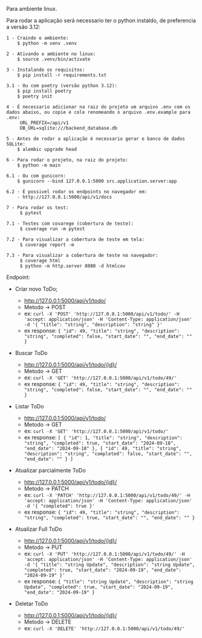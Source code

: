 Para ambiente linux.

Para rodar a aplicação será necessario ter o python instaldo, de preferencia a versão 3.12:
    
    1 - Craindo o ambiente:
        $ python -m venv .venv

    2 - Ativando o ambiente no linux:
        $ source .venv/bin/activate

    3 - Instalando os requisitos:
        $ pip install -r requirements.txt

    3.1 - Ou com poetry (versão python 3.12):
        $ pip install poetry
        $ poetry init

    4 - É necessario adicionar na raiz do projeto um arquivo .env com os dados abaixo, ou copie e cole renomeando o arquivo .env.example para .env:
         URL_PREFIX=/api/v1
         DB_URL=sqlite:///backend_database.db

    5 - Antes de rodar a aplicação é necessario gerar o banco de dados SQLite:
        $ alembic upgrade head

    6 - Para rodar o projeto, na raiz do projeto:
        $ python -m main
   
    6.1 - Ou com gunicorn:
        $ gunicorn --bind 127.0.0.1:5000 src.application.server:app

    6.2 - É possivel rodar os endpoints no navegador em:
        - http://127.0.0.1:5000/api/v1/docs
   
    7 - Para rodar os test:
         $ pytest
    
    7.1 - Testes com covarege (cobertura de teste):
         $ coverage run -m pytest
    
    7.2 - Para visualizar a cobertura de teste em tela:
         $ coverage report -m

    7.3 - Para visualizar a cobertura de teste no navegador:
         $ coverage html
         $ python -m http.server 8080 -d htmlcov


Endpoint:
  - Criar novo ToDo;
    - http://127.0.0.1:5000/api/v1/todo/
    - Metodo -> POST
    - ex: `curl -X 'POST'
          'http://127.0.0.1:5000/api/v1/todo/'
          -H 'accept: application/json'
          -H 'Content-Type: application/json'
          -d '{
          "title": "string",
          "description": "string"
          }'`
    - ex response: `{
                     "id": 49,
                     "title": "string",
                     "description": "string",
                     "completed": false,
                     "start_date": "",
                     "end_date": ""
                   }`


 - Buscar ToDo 
    - http://127.0.0.1:5000/api/v1/todo/{id}/
    - Metodo -> GET
    - ex: `curl -X 'GET' 'http://127.0.0.1:5000/api/v1/todo/49/'`
    - ex response: `{
                     "id": 49,
                     "title": "string",
                     "description": "string",
                     "completed": false,
                     "start_date": "",
                     "end_date": ""
                   }`


 - Listar ToDo
   - http://127.0.0.1:5000/api/v1/todo/
   - Metodo -> GET
   - ex: `curl -X 'GET' 'http://127.0.0.1:5000/api/v1/todo/'`
   - ex response: `[
                        {
                            "id": 1,
                            "title": "string",
                            "description": "string",
                            "completed": true,
                            "start_date": "2024-09-18",
                            "end_date": "2024-09-18"
                        },
                        {
                            "id": 49,
                            "title": "string",
                            "description": "string",
                            "completed": false,
                            "start_date": "",
                            "end_date": ""
                        }
                   ]`


 - Atualizar parcialmente ToDo
   - http://127.0.0.1:5000/api/v1/todo/{id}/
   - Metodo -> PATCH
   - ex: `curl -X 'PATCH'
          'http://127.0.0.1:5000/api/v1/todo/49/'
          -H 'accept: application/json'
          -H 'Content-Type: application/json'
          -d '{
           "completed": true
          }'`
   - ex response: `{
                     "id": 49,
                     "title": "string",
                     "description": "string",
                     "completed": true,
                     "start_date": "",
                     "end_date": ""
                   }`

 - Atualizar Full ToDo
   - http://127.0.0.1:5000/api/v1/todo/{id}/
   - Metodo -> PUT
   - ex: `curl -X 'PUT'
      'http://127.0.0.1:5000/api/v1/todo/49/'
       -H 'accept: application/json'
       -H 'Content-Type: application/json'
       -d '{
         "title": "string Update",
         "description": "string Update",
         "completed": true,
         "start_date": "2024-09-19",
         "end_date": "2024-09-19"
       }'`
   - ex response: `{
                 "title": "string Update",
                 "description": "string Update",
                 "completed": true,
                 "start_date": "2024-09-19",
                 "end_date": "2024-09-19"
               }`
 
 - Deletar ToDo
   - http://127.0.0.1:5000/api/v1/todo/{id}/
   - Metodo -> DELETE
   - ex: `curl -X 'DELETE' 'http://127.0.0.1:5000/api/v1/todo/49/'`